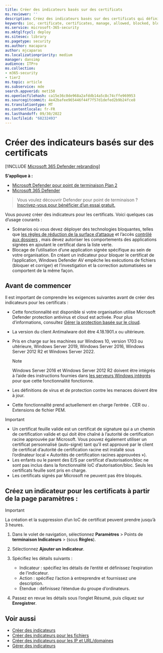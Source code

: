 ```yaml
---
title: Créer des indicateurs basés sur des certificats
ms.reviewer: ''
description: Créez des indicateurs basés sur des certificats qui définissent la détection, la prévention et l’exclusion des entités.
keywords: ioc, certificate, certificates, manage, allowed, blocked, block, clean, malicious, file hash, ip address, urls, domain
ms.service: microsoft-365-security
ms.mktglfcycl: deploy
ms.sitesec: library
ms.pagetype: security
ms.author: macapara
author: mjcaparas
ms.localizationpriority: medium
manager: dansimp
audience: ITPro
ms.collection:
- m365-security
- tier2
ms.topic: article
ms.subservice: mde
search.appverid: met150
ms.openlocfilehash: ca15e36c0de968a2afddb14a5c8c74cffe969953
ms.sourcegitcommit: 4e42bafee965446f44f7f57d1defed2b9b24fce8
ms.translationtype: MT
ms.contentlocale: fr-FR
ms.lasthandoff: 09/30/2022
ms.locfileid: "68232493"
---
```

# <a name="create-indicators-based-on-certificates"></a>Créer des indicateurs basés sur des certificats

[!INCLUDE [Microsoft 365 Defender rebranding](../../includes/microsoft-defender.md)]


**S’applique à :**
- [Microsoft Defender pour point de terminaison Plan 2](https://go.microsoft.com/fwlink/p/?linkid=2154037)
- [Microsoft 365 Defender](https://go.microsoft.com/fwlink/?linkid=2118804)

> Vous voulez découvrir Defender pour point de terminaison ? [Inscrivez-vous pour bénéficier d’un essai gratuit.](https://www.microsoft.com/WindowsForBusiness/windows-atp?ocid=docs-wdatp-automationexclusionlist-abovefoldlink)

Vous pouvez créer des indicateurs pour les certificats. Voici quelques cas d’usage courants :

- Scénarios où vous devez déployer des technologies bloquantes, telles que [les règles de réduction de la surface d’attaque](attack-surface-reduction.md) et l’accès [contrôlé aux dossiers](controlled-folders.md) , mais devez autoriser les comportements des applications signées en ajoutant le certificat dans la liste verte.
- Blocage de l’utilisation d’une application signée spécifique au sein de votre organisation. En créant un indicateur pour bloquer le certificat de l’application, Windows Defender AV empêche les exécutions de fichiers (bloquer et corriger) et l’investigation et la correction automatisées se comportent de la même façon.

## <a name="before-you-begin"></a>Avant de commencer

Il est important de comprendre les exigences suivantes avant de créer des indicateurs pour les certificats :

- Cette fonctionnalité est disponible si votre organisation utilise Microsoft Defender protection antivirus et cloud est activée. Pour plus d’informations, consultez [Gérer la protection basée sur le cloud](/windows/security/threat-protection/microsoft-defender-antivirus/deploy-manage-report-microsoft-defender-antivirus).
- La version du client Antimalware doit être 4.18.1901.x ou ultérieure.
- Pris en charge sur les machines sur Windows 10, version 1703 ou ultérieure, Windows Server 2019, Windows Server 2016, Windows Server 2012 R2 et Windows Server 2022.
    
    >[!NOTE]
    >Windows Server 2016 et Windows Server 2012 R2 doivent être intégrés à l’aide des instructions fournies dans [les serveurs Windows intégrés](configure-server-endpoints.md#windows-server-2012-r2-and-windows-server-2016) pour que cette fonctionnalité fonctionne. 

- Les définitions de virus et de protection contre les menaces doivent être à jour.
- Cette fonctionnalité prend actuellement en charge l’entrée . CER ou . Extensions de fichier PEM.

> [!IMPORTANT]
>
> - Un certificat feuille valide est un certificat de signature qui a un chemin de certification valide et qui doit être chaîné à l’autorité de certification racine approuvée par Microsoft. Vous pouvez également utiliser un certificat personnalisé (auto-signé) tant qu’il est approuvé par le client (le certificat d’autorité de certification racine est installé sous l’ordinateur local « Autorités de certification racines approuvées »).
> - Les enfants ou le parent des E/S par certificat d’autorisation/bloc ne sont pas inclus dans la fonctionnalité IoC d’autorisation/bloc. Seuls les certificats feuille sont pris en charge.
> - Les certificats signés par Microsoft ne peuvent pas être bloqués.

## <a name="create-an-indicator-for-certificates-from-the-settings-page"></a>Créez un indicateur pour les certificats à partir de la page paramètres :

> [!IMPORTANT]
> La création et la suppression d’un IoC de certificat peuvent prendre jusqu’à 3 heures.

1. Dans le volet de navigation, sélectionnez **Paramètres** \> Points de **terminaison Indicateurs** \> (sous **Règles**).

2. Sélectionnez **Ajouter un indicateur**.

3. Spécifiez les détails suivants :
   - Indicateur : spécifiez les détails de l’entité et définissez l’expiration de l’indicateur.
   - Action : spécifiez l’action à entreprendre et fournissez une description.
   - Étendue : définissez l’étendue du groupe d’ordinateurs.

4. Passez en revue les détails sous l’onglet Résumé, puis cliquez sur **Enregistrer**.

## <a name="related-topics"></a>Voir aussi

- [Créer des indicateurs](manage-indicators.md)
- [Créer des indicateurs pour les fichiers](indicator-file.md)
- [Créer des indicateurs pour les IP et URL/domaines](indicator-ip-domain.md)
- [Gérer des indicateurs](indicator-manage.md)
